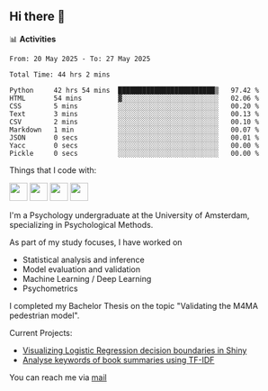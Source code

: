 ## Hi there 👋

📊 **Activities**
<!--START_SECTION:waka-->

```txt, python, markdown, r
From: 20 May 2025 - To: 27 May 2025

Total Time: 44 hrs 2 mins

Python     42 hrs 54 mins  ████████████████████████▒   97.42 %
HTML       54 mins         ▓░░░░░░░░░░░░░░░░░░░░░░░░   02.06 %
CSS        5 mins          ░░░░░░░░░░░░░░░░░░░░░░░░░   00.20 %
Text       3 mins          ░░░░░░░░░░░░░░░░░░░░░░░░░   00.13 %
CSV        2 mins          ░░░░░░░░░░░░░░░░░░░░░░░░░   00.10 %
Markdown   1 min           ░░░░░░░░░░░░░░░░░░░░░░░░░   00.07 %
JSON       0 secs          ░░░░░░░░░░░░░░░░░░░░░░░░░   00.01 %
Yacc       0 secs          ░░░░░░░░░░░░░░░░░░░░░░░░░   00.00 %
Pickle     0 secs          ░░░░░░░░░░░░░░░░░░░░░░░░░   00.00 %
```

<!--END_SECTION:waka-->

Things that I code with:
<p>
  <img height="32" width="32" src="https://cdn.simpleicons.org/python/white"/>
  <img height="32" width="32" src="https://cdn.simpleicons.org/R/white"/>
  <img height="32" width="32" src="https://cdn.simpleicons.org/vim/white"/>
  <img height="32" width="32" src="https://cdn.simpleicons.org/linux/white"/>
</p>

I'm a Psychology undergraduate at the University of Amsterdam, specializing in Psychological Methods.

As part of my study focuses, I have worked on
- Statistical analysis and inference
- Model evaluation and validation
- Machine Learning / Deep Learning
- Psychometrics

I completed my Bachelor Thesis on the topic "Validating the M4MA pedestrian model".

Current Projects:
- [Visualizing Logistic Regression decision boundaries in Shiny](https://github.com/coopa33/Logistic-Regression-Boundary-Visualizer)
- [Analyse keywords of book summaries using TF-IDF](https://github.com/coopa33/Book-Keywords-Analysis)

You can reach me via [mail](dan.yu.h97@gmail.com) 




<!--
**coopa33/coopa33** is a ✨ _special_ ✨ repository because its `README.md` (this file) appears on your GitHub profile.

Here are some ideas to get you started:

- 🔭 I’m currently working on ...
- 🌱 I’m currently learning ...
- 👯 I’m looking to collaborate on ...
- 🤔 I’m looking for help with ...
- 💬 Ask me about ...
- 📫 How to reach me: ...
- 😄 Pronouns: ...
- ⚡ Fun fact: ...
-->

